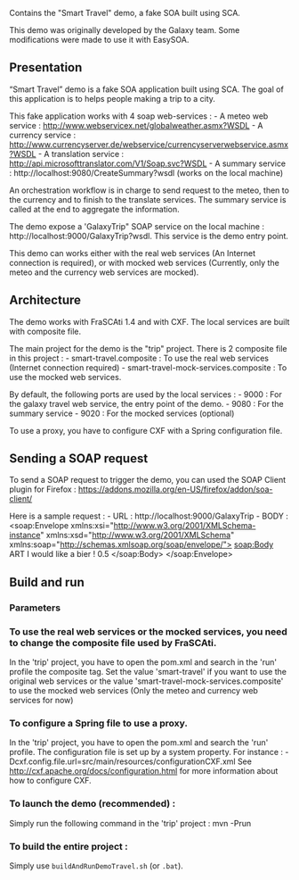 Contains the "Smart Travel" demo, a fake SOA built using SCA.

This demo was originally developed by the Galaxy team. Some modifications were made to use it with EasySOA.

## Presentation

“Smart Travel” demo is a fake SOA application built using SCA. The goal of this application is to helps people making a trip to a city.

This fake application works with 4 soap web-services :
	- A meteo web service : http://www.webservicex.net/globalweather.asmx?WSDL
	- A currency service : http://www.currencyserver.de/webservice/currencyserverwebservice.asmx?WSDL
	- A translation service : http://api.microsofttranslator.com/V1/Soap.svc?WSDL
	- A summary service : http://localhost:9080/CreateSummary?wsdl (works on the local machine)

An orchestration workflow is in charge to send request to the meteo, then to the currency and to finish to the translate services. The summary service is called at the end to aggregate the information.

The demo expose a 'GalaxyTrip" SOAP service on the local machine : http://localhost:9000/GalaxyTrip?wsdl. This service is the demo entry point.

This demo can works either with the real web services (An Internet connection is required), or with mocked web services (Currently, only the meteo and the currency web services are mocked).


## Architecture

The demo works with FraSCAti 1.4 and with CXF. The local services are built with composite file. 

The main project for the demo is the "trip" project. 
There is 2 composite file in this project :
	- smart-travel.composite : To use the real web services (Internet connection required)
	- smart-travel-mock-services.composite : To use the mocked web services.

By default, the following ports are used by the local services :
	- 9000 : For the galaxy travel web service, the entry point of the demo.
	- 9080 : For the summary service
	- 9020 : For the mocked services (optional)

To use a proxy, you have to configure CXF with a Spring configuration file.

## Sending a SOAP request

To send a SOAP request to trigger the demo, you can used the SOAP Client plugin for Firefox : https://addons.mozilla.org/en-US/firefox/addon/soa-client/

Here is a sample request :
	- URL : http://localhost:9000/GalaxyTrip
	- BODY : 
		<?xml version="1.0" encoding="utf-8"?>
		<soap:Envelope xmlns:xsi="http://www.w3.org/2001/XMLSchema-instance" xmlns:xsd="http://www.w3.org/2001/XMLSchema" xmlns:soap="http://schemas.xmlsoap.org/soap/envelope/">
			<soap:Body>
				<process xmlns="http://scenario1.j1.galaxy.inria.fr/">
					<arg0>ART</arg0>
					<arg1>I would like a bier !</arg1>
					<arg2>0.5</arg2>
				</process>
			</soap:Body>
		</soap:Envelope>


## Build and run

### Parameters

### To use the real web services or the mocked services, you need to change the composite file used by FraSCAti.

In the 'trip' project, you have to open the pom.xml and search in the 'run' profile the composite tag. Set the value 'smart-travel' if you want to use the original web services or the value 'smart-travel-mock-services.composite' to use the mocked web services (Only the meteo and currency web services for now)  

### To configure a Spring file to use a proxy.

In the 'trip' project, you have to open the pom.xml and search the 'run' profile. The configuration file is set up by a system property.
For instance :  <argument>-Dcxf.config.file.url=src/main/resources/configurationCXF.xml</argument>
See http://cxf.apache.org/docs/configuration.html for more information about how to configure CXF.

### To launch the demo (recommended) :

Simply run the following command in the 'trip' project : mvn -Prun

### To build the entire project :

Simply use `buildAndRunDemoTravel.sh` (or `.bat`).
